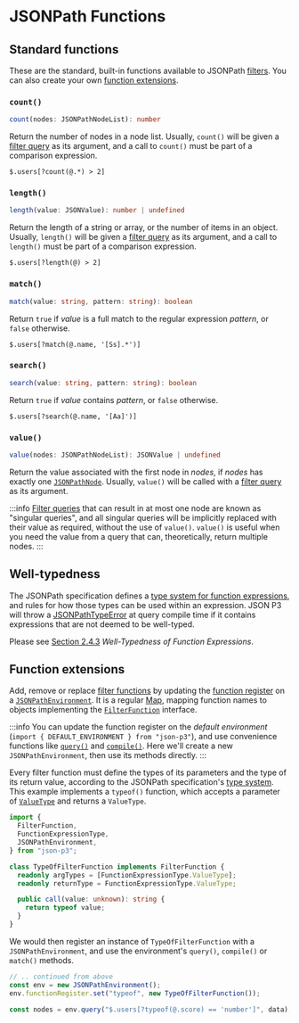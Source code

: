 # JSONPath Functions

## Standard functions

These are the standard, built-in functions available to JSONPath [filters](./jsonpath-syntax.md#filters). You can also create your own [function extensions](#function-extensions).

### `count()`

```typescript
count(nodes: JSONPathNodeList): number
```

Return the number of nodes in a node list. Usually, `count()` will be given a [filter query](./jsonpath-syntax.md#filter-queries) as its argument, and a call to `count()` must be part of a comparison expression.

```text title="Example query"
$.users[?count(@.*) > 2]
```

### `length()`

```typescript
length(value: JSONValue): number | undefined
```

Return the length of a string or array, or the number of items in an object. Usually, `length()` will be given a [filter query](./jsonpath-syntax.md#filter-queries) as its argument, and a call to `length()` must be part of a comparison expression.

```text title="Example query"
$.users[?length(@) > 2]
```

### `match()`

```typescript
match(value: string, pattern: string): boolean
```

Return `true` if _value_ is a full match to the regular expression _pattern_, or `false` otherwise.

```text title="Example query"
$.users[?match(@.name, '[Ss].*')]
```

### `search()`

```typescript
search(value: string, pattern: string): boolean
```

Return `true` if _value_ contains _pattern_, or `false` otherwise.

```text title="Example query"
$.users[?search(@.name, '[Aa]')]
```

### `value()`

```typescript
value(nodes: JSONPathNodeList): JSONValue | undefined
```

Return the value associated with the first node in _nodes_, if _nodes_ has exactly one [`JSONPathNode`](../api/classes/jsonpath.JSONPathNode.md). Usually, `value()` will be called with a [filter query](./jsonpath-syntax.md#filter-queries) as its argument.

:::info
[Filter queries](./jsonpath-syntax.md#filter-queries) that can result in at most one node are known as "singular queries", and all singular queries will be implicitly replaced with their value as required, without the use of `value()`. `value()` is useful when you need the value from a query that can, theoretically, return multiple nodes.
:::

## Well-typedness

The JSONPath specification defines a [type system for function expressions](https://datatracker.ietf.org/doc/html/rfc9535#name-type-system-for-function-ex), and rules for how those types can be used within an expression. JSON P3 will throw a [JSONPathTypeError](../api/classes/jsonpath.JSONPathTypeError.md) at query compile time if it contains expressions that are not deemed to be well-typed.

Please see [Section 2.4.3](https://datatracker.ietf.org/doc/html/rfc9535#name-well-typedness-of-function-) _Well-Typedness of Function Expressions_.

## Function extensions

Add, remove or replace [filter functions](./jsonpath-syntax.md#filter-functions) by updating the [function register](../api/classes/jsonpath.JSONPathEnvironment.md#functionregister) on a [`JSONPathEnvironment`](../api/classes/jsonpath.JSONPathEnvironment.md). It is a regular [Map](https://developer.mozilla.org/en-US/docs/Web/JavaScript/Reference/Global_Objects/Map), mapping function names to objects implementing the [`FilterFunction`](../api/interfaces/jsonpath.functions.FilterFunction.md) interface.

:::info
You can update the function register on the _default environment_ (`import { DEFAULT_ENVIRONMENT } from "json-p3"`), and use convenience functions like [`query()`](../quick-start.md#jsonpath) and [`compile()`](../quick-start.md#compilation). Here we'll create a new `JSONPathEnvironment`, then use its methods directly.
:::

Every filter function must define the types of its parameters and the type of its return value, according to the JSONPath specification's [type system](https://datatracker.ietf.org/doc/html/rfc9535#name-type-system-for-function-ex). This example implements a `typeof()` function, which accepts a parameter of [`ValueType`](../api/enums/jsonpath.functions.FunctionExpressionType.md) and returns a `ValueType`.

```typescript
import {
  FilterFunction,
  FunctionExpressionType,
  JSONPathEnvironment,
} from "json-p3";

class TypeOfFilterFunction implements FilterFunction {
  readonly argTypes = [FunctionExpressionType.ValueType];
  readonly returnType = FunctionExpressionType.ValueType;

  public call(value: unknown): string {
    return typeof value;
  }
}
```

We would then register an instance of `TypeOfFilterFunction` with a `JSONPathEnvironment`, and use the environment's `query()`, `compile()` or `match()` methods.

```typescript
// .. continued from above
const env = new JSONPathEnvironment();
env.functionRegister.set("typeof", new TypeOfFilterFunction());

const nodes = env.query("$.users[?typeof(@.score) == 'number']", data);
```
